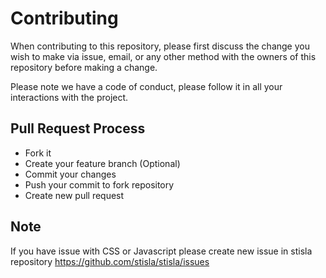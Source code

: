 # Contributing

When contributing to this repository, please first discuss the change you wish to make via issue, email, or any other method with the owners of this repository before making a change.

Please note we have a code of conduct, please follow it in all your interactions with the project.

## Pull Request Process
- Fork it
- Create your feature branch (Optional)
- Commit your changes
- Push your commit to fork repository
- Create new pull request

## Note
If you have issue with CSS or Javascript please create new issue in stisla repository 
https://github.com/stisla/stisla/issues
